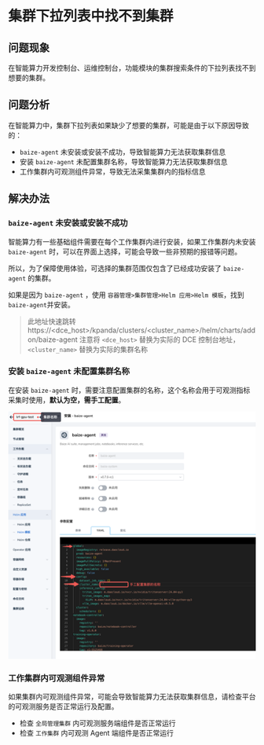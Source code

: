 # 集群下拉列表中找不到集群

## 问题现象

在智能算力开发控制台、运维控制台，功能模块的集群搜索条件的下拉列表找不到想要的集群。

## 问题分析

在智能算力中，集群下拉列表如果缺少了想要的集群，可能是由于以下原因导致的：

- `baize-agent` 未安装或安装不成功，导致智能算力无法获取集群信息
- 安装 `baize-agent` 未配置集群名称，导致智能算力无法获取集群信息
- 工作集群内可观测组件异常，导致无法采集集群内的指标信息
  
## 解决办法

### `baize-agent` 未安装或安装不成功

智能算力有一些基础组件需要在每个工作集群内进行安装，如果工作集群内未安装 `baize-agent` 时，可以在界面上选择，可能会导致一些非预期的报错等问题。

所以，为了保障使用体验，可选择的集群范围仅包含了已经成功安装了 `baize-agent` 的集群。

如果是因为 `baize-agent` ，使用 `容器管理>集群管理>Helm 应用>Helm 模板`，找到 `baize-agent`并安装。

> 此地址快速跳转 https://<dce_host>/kpanda/clusters/<cluster_name>/helm/charts/addon/baize-agent
> 注意将 `<dce_host>` 替换为实际的 DCE 控制台地址，`<cluster_name>` 替换为实际的集群名称

### 安装 `baize-agent` 未配置集群名称

在安装 `baize-agent` 时，需要注意配置集群的名称，这个名称会用于可观测指标采集时使用，**默认为空，需手工配置**。

![baize-agent-install](./images/baize-agent01.png)

### 工作集群内可观测组件异常

如果集群内可观测组件异常，可能会导致智能算力无法获取集群信息，请检查平台的可观测服务是否正常运行及配置。

- 检查 `全局管理集群` 内可观测服务端组件是否正常运行
- 检查 `工作集群` 内可观测 Agent 端组件是否正常运行
